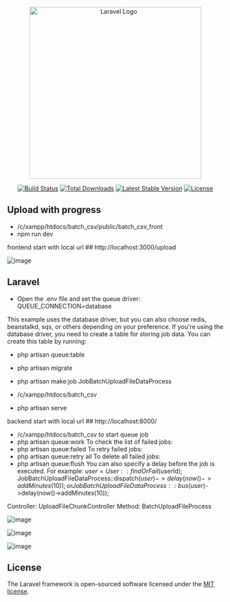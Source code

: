 <p align="center"><a href="https://laravel.com" target="_blank"><img src="https://raw.githubusercontent.com/laravel/art/master/logo-lockup/5%20SVG/2%20CMYK/1%20Full%20Color/laravel-logolockup-cmyk-red.svg" width="400" alt="Laravel Logo"></a></p>

<p align="center">
<a href="https://github.com/laravel/framework/actions"><img src="https://github.com/laravel/framework/workflows/tests/badge.svg" alt="Build Status"></a>
<a href="https://packagist.org/packages/laravel/framework"><img src="https://img.shields.io/packagist/dt/laravel/framework" alt="Total Downloads"></a>
<a href="https://packagist.org/packages/laravel/framework"><img src="https://img.shields.io/packagist/v/laravel/framework" alt="Latest Stable Version"></a>
<a href="https://packagist.org/packages/laravel/framework"><img src="https://img.shields.io/packagist/l/laravel/framework" alt="License"></a>
</p>

## Upload with progress

- /c/xampp/htdocs/batch_csv/public/batch_csv_front 
- npm run dev

frontend start with local url ## http://localhost:3000/upload

![image](https://github.com/user-attachments/assets/9aedc868-732a-401c-a918-638183779811)

## Laravel
- Open the .env file and set the queue driver:
QUEUE_CONNECTION=database

This example uses the database driver, but you can also choose redis, beanstalkd, sqs, or others depending on your preference.
If you're using the database driver, you need to create a table for storing job data. You can create this table by running:

- php artisan queue:table
- php artisan migrate

- php artisan make:job JobBatchUploadFileDataProcess

- /c/xampp/htdocs/batch_csv 
- php artisan serve

backend start with local url ## http://localhost:8000/

- /c/xampp/htdocs/batch_csv
to start queue job 
- php artisan queue:work
To check the list of failed jobs:
- php artisan queue:failed
To retry failed jobs:
- php artisan queue:retry all
To delete all failed jobs:
- php artisan queue:flush
You can also specify a delay before the job is executed. For example:
$user = User::findOrFail($userId);
JobBatchUploadFileDataProcess::dispatch($user)->delay(now()->addMinutes(10));
or
JobBatchUploadFileDataProcess::bus($user)->delay(now()->addMinutes(10));

Controller: UploadFileChunkController
Method: BatchUploadFileProcess

![image](https://github.com/user-attachments/assets/bd8a2197-968f-421e-9f64-646dca978e9a)

![image](https://github.com/user-attachments/assets/2fe610c7-2001-448e-8365-0212185bee52)

![image](https://github.com/user-attachments/assets/1c74002d-d0cc-401f-bd73-fb569443ab1f)

## License

The Laravel framework is open-sourced software licensed under the [MIT license](https://opensource.org/licenses/MIT).
